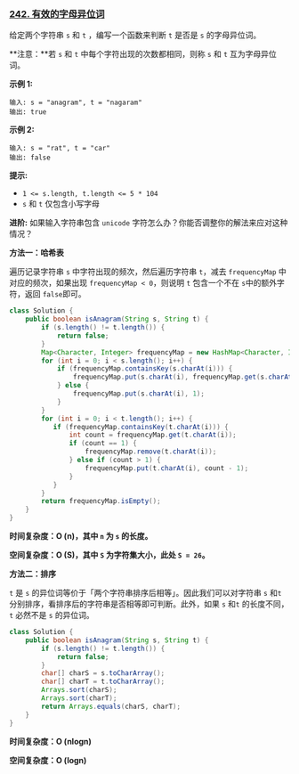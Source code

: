 ### [242. 有效的字母异位词](https://leetcode.cn/problems/valid-anagram/)

给定两个字符串 `s` 和 `t` ，编写一个函数来判断 `t` 是否是 `s` 的字母异位词。

**注意：**若 `s` 和 `t` 中每个字符出现的次数都相同，则称 `s` 和 `t` 互为字母异位词。

**示例 1:**

```
输入: s = "anagram", t = "nagaram"
输出: true
```

**示例 2:**

```
输入: s = "rat", t = "car"
输出: false
```

**提示:**

- `1 <= s.length, t.length <= 5 * 104`
- `s` 和 `t` 仅包含小写字母

**进阶:** 如果输入字符串包含 `unicode` 字符怎么办？你能否调整你的解法来应对这种情况？

**方法一：哈希表**

遍历记录字符串 `s` 中字符出现的频次，然后遍历字符串 `t`，减去 `frequencyMap` 中对应的频次，如果出现 `frequencyMap < 0`，则说明 `t` 包含一个不在 `s`中的额外字符，返回 `false`即可。

~~~java
class Solution {
    public boolean isAnagram(String s, String t) {
        if (s.length() != t.length()) {
            return false;
        }
        Map<Character, Integer> frequencyMap = new HashMap<Character, Integer>();
        for (int i = 0; i < s.length(); i++) {
            if (frequencyMap.containsKey(s.charAt(i))) {
                frequencyMap.put(s.charAt(i), frequencyMap.get(s.charAt(i)) + 1);
            } else {
                frequencyMap.put(s.charAt(i), 1);
            }
        }
        for (int i = 0; i < t.length(); i++) {
           if (frequencyMap.containsKey(t.charAt(i))) {
               int count = frequencyMap.get(t.charAt(i));
               if (count == 1) {
                   frequencyMap.remove(t.charAt(i));
               } else if (count > 1) {
                   frequencyMap.put(t.charAt(i), count - 1);
               }
           }
        }
        return frequencyMap.isEmpty();
    }
}
~~~

**时间复杂度：O (n)，其中 `n` 为 `s` 的长度。**

**空间复杂度：O (S)，其中 `S` 为字符集大小，此处 `S = 26`。**

**方法二：排序**

`t` 是 `s` 的异位词等价于「两个字符串排序后相等」。因此我们可以对字符串 `s` 和`t` 分别排序，看排序后的字符串是否相等即可判断。此外，如果 `s` 和`t` 的长度不同，`t` 必然不是 `s` 的异位词。

~~~java
class Solution {
    public boolean isAnagram(String s, String t) {
        if (s.length() != t.length()) {
            return false;
        }
        char[] charS = s.toCharArray();
        char[] charT = t.toCharArray();
        Arrays.sort(charS);
        Arrays.sort(charT);
        return Arrays.equals(charS, charT);
    }
}
~~~

**时间复杂度：O (nlog⁡n)**

**空间复杂度：O (log⁡n)**